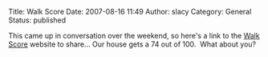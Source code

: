 Title: Walk Score
Date: 2007-08-16 11:49
Author: slacy
Category: General
Status: published

This came up in conversation over the weekend, so here's a link to the
[Walk Score](http://walkscore.com) website to share... Our house gets a
74 out of 100.  What about you?
